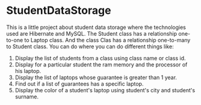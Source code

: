 # StudentDataStorage

This is a little project about student data storage where the technologies used are Hibernate and MySQL.
The Student class has a relationship one-to-one to Laptop class. And the class Clas has a relationship one-to-many to Student class.
You can do where you can do different things like:
1. Display the list of students from a class using class name or class id.
2. Display for a particular student the ram memory and the processor of his laptop.
3. Display the list of laptops whose guarantee is greater than 1 year.
4. Find out if a list of guarantees has a specific laptop.
5. Display the color of a student's laptop using student's city and student's surname.








